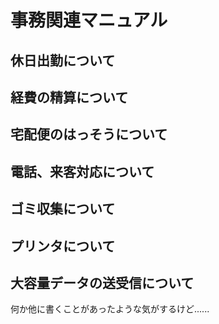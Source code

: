 # 事務関連マニュアル
## 休日出勤について
## 経費の精算について
## 宅配便のはっそうについて
## 電話、来客対応について
## ゴミ収集について
## プリンタについて
## 大容量データの送受信について

何か他に書くことがあったような気がするけど......